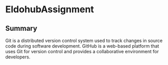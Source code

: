 # EldohubAssignment
## Summary
Git is a distributed version control system used to track changes in source code during software development. GitHub is a web-based platform that uses Git for version control and provides a collaborative environment for developers.
